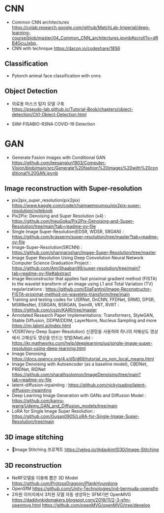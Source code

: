 # CNN
- Common CNN architectures https://colab.research.google.com/github/MatchLab-Imperial/deep-learning-course/blob/master/04_Common_CNN_architectures.ipynb#scrollTo=dRB4GcuJxbp_  
- CNN with technique https://dacon.io/codeshare/1856

## Classification
- Pytorch animal face classification with cnns 
## Object Detection
- 의료용 마스크 탐지 모델 구축  
https://pseudo-lab.github.io/Tutorial-Book/chapters/object-detection/Ch1-Object-Detection.html

- SIIM-FISABIO-RSNA COVID-19 Detection

# GAN
- Generate Fasion Images with Conditional GAN https://github.com/leesangjun1903/Computer-Vision/blob/main/src/Generate%20fashion%20images%20with%20conditional%20GAN.ipynb

## Image reconstruction with Super-resolution
- pix2pix_super_resolution(pix2pix) https://www.kaggle.com/code/chaimaemoumou/pix2pix-super-resolution/notebook
- Pix2Pix: Denoising and Super Resolution (x4) : https://github.com/hieuGoku/Pix2Pix-Denoising-and-Super-Resolution/tree/main?tab=readme-ov-file
- Single Image Super-Resolution(EDSR, WDSR, SRGAN) : https://github.com/krasserm/super-resolution/tree/master?tab=readme-ov-file
- Image-Super-Resolution(SRCNN) : https://github.com/sharmaroshan/Image-Super-Resolution/tree/master
- Image Super Resolution Using Deep Convolution Neural Network Computer Science Graduation Project : https://github.com/AmrShaaban99/super-resolution/tree/main?tab=readme-ov-file#abstract
- Image Reconstructor that applies fast proximal gradient method (FISTA) to the wavelet transform of an image using L1 and Total Variation (TV) regularizations : https://github.com/EliaFantini/Image-Reconstructor-FISTA-proximal-method-on-wavelets-transform/tree/main
- Training and testing codes for USRNet, DnCNN, FFDNet, SRMD, DPSR, MSRResNet, ESRGAN, BSRGAN, SwinIR, VRT, RVRT : https://github.com/cszn/KAIR/tree/master
- Annotated Research Paper Implementations: Transformers, StyleGAN, Stable Diffusion, DDPM/DDIM, LayerNorm, Nucleus Sampling and more https://nn.labml.ai/index.html
- VDSR(Very-Deep Super-Resolution) 신경망을 사용하여 하나의 저해상도 영상에서 고해상도 영상을 만드는 방법(MatLab) : https://kr.mathworks.com/help/deeplearning/ug/single-image-super-resolution-using-deep-learning.html
- Image Denoising https://docs.opencv.org/4.x/d5/d69/tutorial_py_non_local_means.html
- Image Denoising with Autoencoder (as a baseline model), CBDNet, PRIDNet, RIDNet https://github.com/sharathsolomon/ImageDenoising/tree/main?tab=readme-ov-file
- latent-diffusion-inpainting : https://github.com/nickyisadog/latent-diffusion-inpainting
- Deep Learning Image Generation with GANs and Diffusion Model : https://github.com/kanru-wang/Udemy_GAN_and_Diffusion_models/tree/main
- LoRA for Single Image Super Resolution : https://github.com/Gugan0905/LoRA-for-Single-Image-Super-Resolution/tree/main

## 3D image stitching
- 🧩Image Stitching 프로젝트 https://velog.io/@davkim1030/Image-Stitching 

## 3D reconstruction
- NeRF모델을 이용해 뽑은 3D Model https://github.com/ProtossDragoon/PlankHyundong
- OpenSfM https://github.com/Unity-Technologies/ind-bermuda-opensfm  
- 2차원 이미지에서 3차원 모델 자동 생성하는 SFM기반 OpenMVG https://daddynkidsmakers.blogspot.com/2019/11/2-3-sfm-openmvg.html https://github.com/openMVG/openMVG/tree/develop

